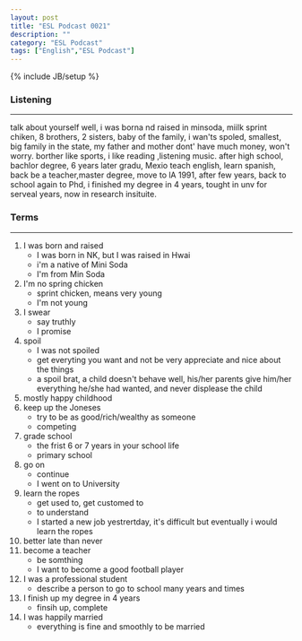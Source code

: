 ```yaml
---
layout: post
title: "ESL Podcast 0021"
description: ""
category: "ESL Podcast"
tags: ["English","ESL Podcast"]
---
```

{% include JB/setup %}

### Listening
-----
talk about yourself
well, i was borna nd raised in minsoda, miilk sprint chiken, 8 brothers, 2 sisters, baby of the family, i wan'ts spoled, smallest, big family in the state, my father and mother dont' have much money, won't worry. borther like sports, i like reading ,listening music. after high school, bachlor degree, 6 years later gradu, Mexio teach english,  learn spanish, back be a teacher,master degree, move to lA 1991, after few years, back to school again to Phd, i finished my degree in 4 years, tought in unv for serveal years, now in research insituite. 

### Terms
--------
1. I was born and raised 
    * I was born in NK, but I was raised in Hwai
    * i'm a native of Mini Soda
    * I'm from Min Soda
2. I'm no spring chicken
    * sprint chicken, means very young
    * I'm not young
3. I swear
    * say truthly
    * I promise
4. spoil
    * I was not spoiled
    * get everyting you want and not be very appreciate and nice about the things
    * a spoil brat, a child doesn't behave well, his/her parents give him/her everything he/she had wanted, and never displease the child
5. mostly happy childhood
6. keep up the Joneses
    * try to be as good/rich/wealthy as someone
    * competing
7. grade school
    * the frist 6 or 7 years in your school life
    * primary school
8. go on
    * continue
    * I went on to University
9. learn the ropes
    * get used to, get customed to 
    * to understand
    * I started a new job yestrertday, it's difficult but eventually i would learn the ropes
10. better late than never
11. become a teacher
    * be somthing
    * I want to become a good football player
12. I was a professional student
    * describe a person to go to school many years and times
13. I finish up my degree in 4 years
    * finsih up, complete
14. I was happily married
    * everything is fine and smoothly to be married